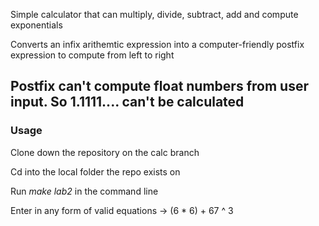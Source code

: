 Simple calculator that can multiply, divide, subtract, add and compute exponentials

Converts an infix arithemtic expression into a computer-friendly postfix expression to compute from left to right

## Postfix can't compute float numbers from user input. So 1.1111.... can't be calculated

### Usage

Clone down the repository on the calc branch

Cd into the local folder the repo exists on

Run *make lab2* in the command line

Enter in any form of valid equations -> (6 * 6) + 67 ^ 3 

